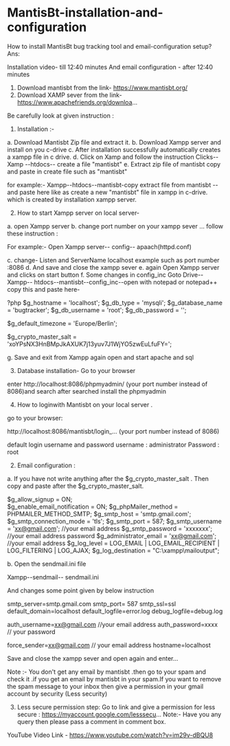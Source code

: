 # MantisBt-installation-and-configuration
How to install MantisBt bug tracking tool and email-configuration setup?
Ans:

Installation video- till 12:40 minutes
And email configuration - after 12:40 minutes


01. Download mantisbt from the link- https://www.mantisbt.org/
02. Download XAMP sever from the link- https://www.apachefriends.org/downloa...

Be carefully look at  given instruction : 

01. Installation :-

a. Download Mantisbt Zip file and extract it.
b. Download Xampp server and install on you c-drive 
c. After installation successfully automatically creates a xampp file in c drive.
d. Click on Xamp and follow the instruction 
Clicks-- Xamp --htdocs-- create a file "mantisbt"
e. Extract zip file of mantisbt copy and paste in create file such as "mantisbt"

for example:- 
Xampp--htdocs--mantisbt-copy extract file from mantisbt -- and paste here like as create a new "mantisbt" file in xampp in c-drive. 
which is created by installation xampp server.

02. How to start Xampp server on local server-

 a. open Xampp server 
 b. change port number on your xampp sever ...
follow these instruction :

For example:- Open Xampp server-- config-- apaach(httpd.conf) 

c. change- Listen and ServerName localhost
example such as port number :8086
d. And save and close the xampp sever
e. again Open Xampp server and clicks on start button 
f. Some changes in config_inc
Goto  Drive--Xampp-- htdocs--mantisbt--config_inc--open with notepad or notepad++
copy this and paste here-

?php
$g_hostname               = 'localhost';
$g_db_type                = 'mysqli';
$g_database_name          = 'bugtracker';
$g_db_username            = 'root';
$g_db_password            = '';

$g_default_timezone       = 'Europe/Berlin';

$g_crypto_master_salt     = 'xoYPsNX3HnBMpJkAXUK7j13yuv7J1WjYO5zwEuLfuFY=';


g. Save and exit from Xampp again open and start apache and sql 


03. Database installation-
 Go to your browser 

enter http://localhost:8086/phpmyadmin/   (your port number instead of 8086)and search 
after searched install the phpmyadmin

04. How to loginwith Mantisbt on your local server . 

go to your browser:

http://localhost:8086/mantisbt/login_...    (your port number instead of 8086)


default login username and password 
username : administrator
Password : root

02. Email configuration :

a. If you have not write anything  after the $g_crypto_master_salt . Then copy and paste after the $g_crypto_master_salt.

$g_allow_signup  = ON;  
$g_enable_email_notification = ON; 
$g_phpMailer_method = PHPMAILER_METHOD_SMTP;
$g_smtp_host = 'smtp.gmail.com';
$g_smtp_connection_mode = 'tls';
$g_smtp_port = 587;
$g_smtp_username = 'xx@gmail.com'; //your email address
$g_smtp_password = 'xxxxxxx'; //your email address password
$g_administrator_email = 'xx@gmail.com'; //your email address
$g_log_level = LOG_EMAIL | LOG_EMAIL_RECIPIENT | LOG_FILTERING | LOG_AJAX;
$g_log_destination = "C:\xampp\mailoutput";

b. Open the sendmail.ini file 

Xampp--sendmail-- sendmail.ini

And changes some point given by below instruction 

smtp_server=smtp.gmail.com
smtp_port= 587
smtp_ssl=ssl
default_domain=localhost
default_logfile=error.log
debug_logfile=debug.log

auth_username=xx@gmail.com //your email address
auth_password=xxxx // your password

force_sender=xx@gmail.com  // your email address
hostname=localhost

Save and close the xampp sever and open again and enter...

Note :-
You don't get any email by mantisbt .then go to your spam and check it .if you get an email by mantisbt in your spam.If you want to remove the spam message to your inbox then give a permission in your gmail account by security (Less security)

03. Less secure permission step:
Go to link and give a permission for less secure : https://myaccount.google.com/lesssecu...
Note:- Have you any query then please pass a comment in comment box.


YouTube Video Link - https://www.youtube.com/watch?v=im29v-dBQU8
